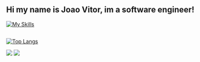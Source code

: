 ## Hi my name is Joao Vitor, im a software engineer!

  [![My Skills](https://skillicons.dev/icons?i=java,spring,mongodb,js,react,html,css,aws)](https://skillicons.dev)
  
  ##
  [![Top Langs](https://github-readme-stats.vercel.app/api/top-langs/?username=Joaovitor404silva&layout=donut&theme=dracula)](https://github.com/anuraghazra/github-readme-stats)
 
<div> 
  <a href = "mailto:joaovitor404silva@gmail.com"><img src="https://img.shields.io/badge/-Gmail-%23333?style=for-the-badge&logo=gmail&logoColor=white" target="_blank"></a>
  <a href="https://www.linkedin.com/in/joão-vitor-a-177025176/" target="_blank"><img src="https://img.shields.io/badge/-LinkedIn-%230077B5?style=for-the-badge&logo=linkedin&logoColor=white" target="_blank"></a> 
  
</div>
